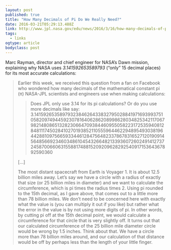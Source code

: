 ```yaml
---
layout: post 
published: true
title: "How Many Decimals of Pi Do We Really Need?" 
date: 2016-03-21T05:29:13.488Z 
link: http://www.jpl.nasa.gov/edu/news/2016/3/16/how-many-decimals-of-pi-do-we-really-need/ 
tags:
  - links
ogtype: article 
bodyclass: post 
---
```


Marc Rayman, director and chief engineer for NASA’s Dawn mission, explaining why NASA uses _3.141592653589793_ (“only” 15 decimal places) for its most accurate calculations:

> Earlier this week, we received this question from a fan on Facebook who wondered how many decimals of the mathematical constant pi (π) NASA-JPL scientists and engineers use when making calculations:
> 
> > Does JPL only use 3.14 for its pi calculations? Or do you use more decimals like say: 3.141592653589793238462643383279502884197169399375105820974944592307816406286208998628034825342117067982148086513282306647093844609550582231725359408128481117450284102701938521105559644622948954930381964428810975665933446128475648233786783165271201909145648566923460348610454326648213393607260249141273724587006606315588174881520920962829254091715364367892590360
> 
> [...]
> 
> The most distant spacecraft from Earth is Voyager 1. It is about 12.5 billion miles away. Let’s say we have a circle with a radius of exactly that size (or 25 billion miles in diameter) and we want to calculate the circumference, which is pi times the radius times 2. Using pi rounded to the 15th decimal, as I gave above, that comes out to a little more than 78 billion miles. We don’t need to be concerned here with exactly what the value is (you can multiply it out if you like) but rather what the error in the value is by not using more digits of pi. In other words, by cutting pi off at the 15th decimal point, we would calculate a circumference for that circle that is very slightly off. It turns out that our calculated circumference of the 25 billion mile diameter circle would be wrong by 1.5 inches. Think about that. We have a circle more than 78 billion miles around, and our calculation of that distance would be off by perhaps less than the length of your little finger.
